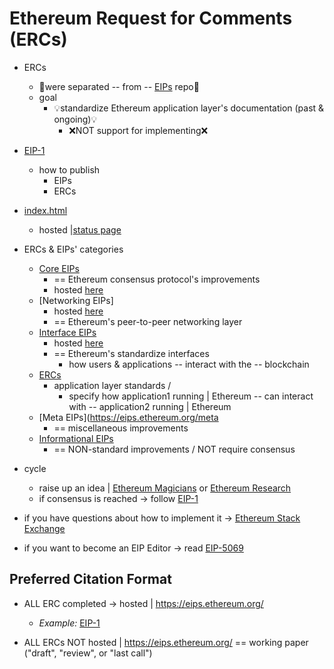# Ethereum Request for Comments (ERCs)

* ERCs 
  * 👀were separated -- from -- [EIPs](https://github.com/ethereum/eips) repo👀
  * goal
    * 💡standardize Ethereum application layer's documentation (past & ongoing)💡 
      * ❌NOT support for implementing❌

* [EIP-1](https://eips.ethereum.org/EIPS/eip-1)
  * how to publish
    * EIPs
    * ERCs

* [index.html](index.html)
  * hosted |[status page](https://eips.ethereum.org/)

* ERCs & EIPs' categories
  - [Core EIPs](core.html)
    - == Ethereum consensus protocol's improvements  
    - hosted [here](https://eips.ethereum.org/core)
  - [Networking EIPs]
    - hosted [here](https://eips.ethereum.org/networking)
    - == Ethereum's peer-to-peer networking layer  
  - [Interface EIPs](interface.html)
    - hosted [here](https://eips.ethereum.org/interface)
    - == Ethereum's standardize interfaces 
      - how users & applications -- interact with the -- blockchain
  - [ERCs](https://eips.ethereum.org/erc)
    - application layer standards /
      - specify how application1 running | Ethereum -- can interact with -- application2 running | Ethereum 
  - [Meta EIPs](https://eips.ethereum.org/meta
    - == miscellaneous improvements
  - [Informational EIPs](https://eips.ethereum.org/informational)
    - == NON-standard improvements / NOT require consensus

* cycle
  * raise up an idea | [Ethereum Magicians](https://ethereum-magicians.org/) or [Ethereum Research](https://ethresear.ch/t/read-this-before-posting/8)
  * if consensus is reached -> follow [EIP-1](https://eips.ethereum.org/EIPS/eip-1)

* if you have questions about how to implement it -> [Ethereum Stack Exchange](https://ethereum.stackexchange.com)

* if you want to become an EIP Editor -> read [EIP-5069](https://eips.ethereum.org/EIPS/eip-5069)

## Preferred Citation Format

* ALL ERC completed -> hosted | https://eips.ethereum.org/
  * _Example:_ [EIP-1](https://eips.ethereum.org/EIPS/eip-1)

* ALL ERCs NOT hosted | https://eips.ethereum.org/ == working paper ("draft", "review", or "last call")
